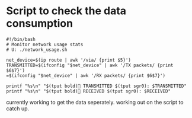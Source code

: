 # Script to check the data consumption

```
#!/bin/bash
# Monitor network usage stats
# U: ./network_usage.sh

net_device=$(ip route | awk '/via/ {print $5}')
TRANSMITTED=$(ifconfig "$net_device" | awk '/TX packets/ {print $6$7}')
=$(ifconfig "$net_device" | awk '/RX packets/ {print $6$7}')

printf "%s\n" "$(tput bold)📼 TRANSMITTED $(tput sgr0): $TRANSMITTED"
printf "%s\n" "$(tput bold)📡 RECEIVED $(tput sgr0): $RECEIVED"
```

currently working to get the data seperately. working out on the script to catch up. 
